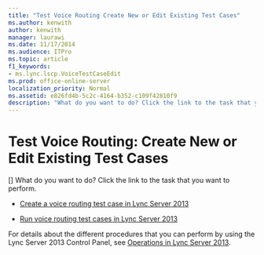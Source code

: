 ```yaml
---
title: "Test Voice Routing Create New or Edit Existing Test Cases"
ms.author: kenwith
author: kenwith
manager: laurawi
ms.date: 11/17/2014
ms.audience: ITPro
ms.topic: article
f1_keywords:
- ms.lync.lscp.VoiceTestCaseEdit
ms.prod: office-online-server
localization_priority: Normal
ms.assetid: e826fd4b-5c2c-4164-b352-c109f42810f9
description: "What do you want to do? Click the link to the task that you want to perform."
---
```


# Test Voice Routing: Create New or Edit Existing Test Cases
[]
What do you want to do? Click the link to the task that you want to perform.
  
- [Create a voice routing test case in Lync Server 2013](create-a-voice-routing-test-case.md)
    
- [Run voice routing test cases in Lync Server 2013](run-voice-routing-test-cases.md)
    
For details about the different procedures that you can perform by using the Lync Server 2013 Control Panel, see [Operations in Lync Server 2013](operations.md).
  

